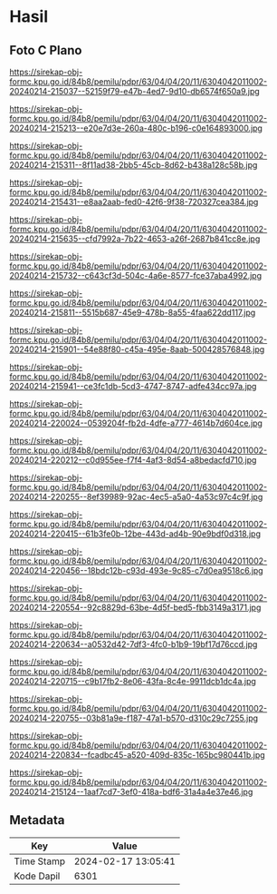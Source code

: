 # Hasil

## Foto C Plano

https://sirekap-obj-formc.kpu.go.id/84b8/pemilu/pdpr/63/04/04/20/11/6304042011002-20240214-215037--52159f79-e47b-4ed7-9d10-db6574f650a9.jpg

https://sirekap-obj-formc.kpu.go.id/84b8/pemilu/pdpr/63/04/04/20/11/6304042011002-20240214-215213--e20e7d3e-260a-480c-b196-c0e164893000.jpg

https://sirekap-obj-formc.kpu.go.id/84b8/pemilu/pdpr/63/04/04/20/11/6304042011002-20240214-215311--8f11ad38-2bb5-45cb-8d62-b438a128c58b.jpg

https://sirekap-obj-formc.kpu.go.id/84b8/pemilu/pdpr/63/04/04/20/11/6304042011002-20240214-215431--e8aa2aab-fed0-42f6-9f38-720327cea384.jpg

https://sirekap-obj-formc.kpu.go.id/84b8/pemilu/pdpr/63/04/04/20/11/6304042011002-20240214-215635--cfd7992a-7b22-4653-a26f-2687b841cc8e.jpg

https://sirekap-obj-formc.kpu.go.id/84b8/pemilu/pdpr/63/04/04/20/11/6304042011002-20240214-215732--c643cf3d-504c-4a6e-8577-fce37aba4992.jpg

https://sirekap-obj-formc.kpu.go.id/84b8/pemilu/pdpr/63/04/04/20/11/6304042011002-20240214-215811--5515b687-45e9-478b-8a55-4faa622dd117.jpg

https://sirekap-obj-formc.kpu.go.id/84b8/pemilu/pdpr/63/04/04/20/11/6304042011002-20240214-215901--54e88f80-c45a-495e-8aab-500428576848.jpg

https://sirekap-obj-formc.kpu.go.id/84b8/pemilu/pdpr/63/04/04/20/11/6304042011002-20240214-215941--ce3fc1db-5cd3-4747-8747-adfe434cc97a.jpg

https://sirekap-obj-formc.kpu.go.id/84b8/pemilu/pdpr/63/04/04/20/11/6304042011002-20240214-220024--0539204f-fb2d-4dfe-a777-4614b7d604ce.jpg

https://sirekap-obj-formc.kpu.go.id/84b8/pemilu/pdpr/63/04/04/20/11/6304042011002-20240214-220212--c0d955ee-f7f4-4af3-8d54-a8bedacfd710.jpg

https://sirekap-obj-formc.kpu.go.id/84b8/pemilu/pdpr/63/04/04/20/11/6304042011002-20240214-220255--8ef39989-92ac-4ec5-a5a0-4a53c97c4c9f.jpg

https://sirekap-obj-formc.kpu.go.id/84b8/pemilu/pdpr/63/04/04/20/11/6304042011002-20240214-220415--61b3fe0b-12be-443d-ad4b-90e9bdf0d318.jpg

https://sirekap-obj-formc.kpu.go.id/84b8/pemilu/pdpr/63/04/04/20/11/6304042011002-20240214-220456--18bdc12b-c93d-493e-9c85-c7d0ea9518c6.jpg

https://sirekap-obj-formc.kpu.go.id/84b8/pemilu/pdpr/63/04/04/20/11/6304042011002-20240214-220554--92c8829d-63be-4d5f-bed5-fbb3149a3171.jpg

https://sirekap-obj-formc.kpu.go.id/84b8/pemilu/pdpr/63/04/04/20/11/6304042011002-20240214-220634--a0532d42-7df3-4fc0-b1b9-19bf17d76ccd.jpg

https://sirekap-obj-formc.kpu.go.id/84b8/pemilu/pdpr/63/04/04/20/11/6304042011002-20240214-220715--c9b17fb2-8e06-43fa-8c4e-9911dcb1dc4a.jpg

https://sirekap-obj-formc.kpu.go.id/84b8/pemilu/pdpr/63/04/04/20/11/6304042011002-20240214-220755--03b81a9e-f187-47a1-b570-d310c29c7255.jpg

https://sirekap-obj-formc.kpu.go.id/84b8/pemilu/pdpr/63/04/04/20/11/6304042011002-20240214-220834--fcadbc45-a520-409d-835c-165bc980441b.jpg

https://sirekap-obj-formc.kpu.go.id/84b8/pemilu/pdpr/63/04/04/20/11/6304042011002-20240214-215124--1aaf7cd7-3ef0-418a-bdf6-31a4a4e37e46.jpg


## Metadata

| Key        | Value               |
| ---------- | ------------------- |
| Time Stamp | 2024-02-17 13:05:41 |
| Kode Dapil | 6301                |



